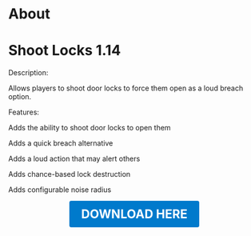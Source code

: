 # About

# Shoot Locks 1.14

Description:

Allows players to shoot door locks to force them open as a loud breach option.

Features:

Adds the ability to shoot door locks to open them

Adds a quick breach alternative

Adds a loud action that may alert others

Adds chance-based lock destruction

Adds configurable noise radius

<p align="center"><a href="https://github.com/LiliaFramework/Modules/raw/refs/heads/gh-pages/shootlock.zip" style="display:inline-block;padding:12px 24px;font-size:1.5rem;font-weight:bold;text-decoration:none;color:#fff;background-color:#007acc;border-radius:4px;">DOWNLOAD HERE</a></p>